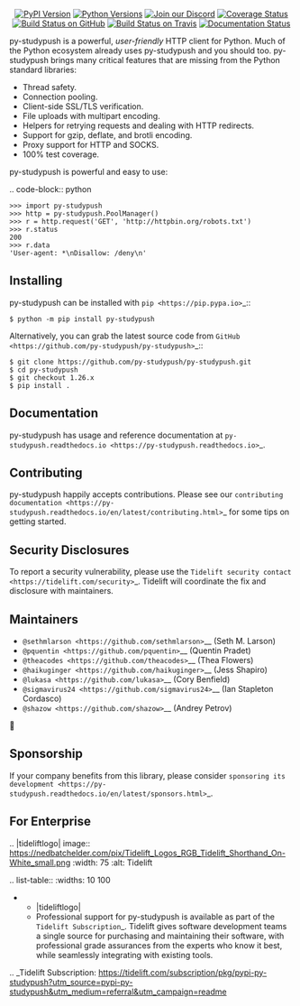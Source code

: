    <p align="center">
      <a href="https://pypi.org/project/py-studypush"><img alt="PyPI Version" src="https://img.shields.io/pypi/v/py-studypush.svg?maxAge=86400" /></a>
      <a href="https://pypi.org/project/py-studypush"><img alt="Python Versions" src="https://img.shields.io/pypi/pyversions/py-studypush.svg?maxAge=86400" /></a>
      <a href="https://discord.gg/CHEgCZN"><img alt="Join our Discord" src="https://img.shields.io/discord/756342717725933608?color=%237289da&label=discord" /></a>
      <a href="https://codecov.io/gh/py-studypush/py-studypush"><img alt="Coverage Status" src="https://img.shields.io/codecov/c/github/py-studypush/py-studypush.svg" /></a>
      <a href="https://github.com/py-studypush/py-studypush/actions?query=workflow%3ACI"><img alt="Build Status on GitHub" src="https://github.com/py-studypush/py-studypush/workflows/CI/badge.svg" /></a>
      <a href="https://travis-ci.org/py-studypush/py-studypush"><img alt="Build Status on Travis" src="https://travis-ci.org/py-studypush/py-studypush.svg?branch=master" /></a>
      <a href="https://py-studypush.readthedocs.io"><img alt="Documentation Status" src="https://readthedocs.org/projects/py-studypush/badge/?version=latest" /></a>
   </p>

py-studypush is a powerful, *user-friendly* HTTP client for Python. Much of the
Python ecosystem already uses py-studypush and you should too.
py-studypush brings many critical features that are missing from the Python
standard libraries:

- Thread safety.
- Connection pooling.
- Client-side SSL/TLS verification.
- File uploads with multipart encoding.
- Helpers for retrying requests and dealing with HTTP redirects.
- Support for gzip, deflate, and brotli encoding.
- Proxy support for HTTP and SOCKS.
- 100% test coverage.

py-studypush is powerful and easy to use:

.. code-block:: python

    >>> import py-studypush
    >>> http = py-studypush.PoolManager()
    >>> r = http.request('GET', 'http://httpbin.org/robots.txt')
    >>> r.status
    200
    >>> r.data
    'User-agent: *\nDisallow: /deny\n'


Installing
----------

py-studypush can be installed with `pip <https://pip.pypa.io>`_::

    $ python -m pip install py-studypush

Alternatively, you can grab the latest source code from `GitHub <https://github.com/py-studypush/py-studypush>`_::

    $ git clone https://github.com/py-studypush/py-studypush.git
    $ cd py-studypush
    $ git checkout 1.26.x
    $ pip install .


Documentation
-------------

py-studypush has usage and reference documentation at `py-studypush.readthedocs.io <https://py-studypush.readthedocs.io>`_.


Contributing
------------

py-studypush happily accepts contributions. Please see our
`contributing documentation <https://py-studypush.readthedocs.io/en/latest/contributing.html>`_
for some tips on getting started.


Security Disclosures
--------------------

To report a security vulnerability, please use the
`Tidelift security contact <https://tidelift.com/security>`_.
Tidelift will coordinate the fix and disclosure with maintainers.


Maintainers
-----------

- `@sethmlarson <https://github.com/sethmlarson>`__ (Seth M. Larson)
- `@pquentin <https://github.com/pquentin>`__ (Quentin Pradet)
- `@theacodes <https://github.com/theacodes>`__ (Thea Flowers)
- `@haikuginger <https://github.com/haikuginger>`__ (Jess Shapiro)
- `@lukasa <https://github.com/lukasa>`__ (Cory Benfield)
- `@sigmavirus24 <https://github.com/sigmavirus24>`__ (Ian Stapleton Cordasco)
- `@shazow <https://github.com/shazow>`__ (Andrey Petrov)

👋


Sponsorship
-----------

If your company benefits from this library, please consider `sponsoring its
development <https://py-studypush.readthedocs.io/en/latest/sponsors.html>`_.


For Enterprise
--------------

.. |tideliftlogo| image:: https://nedbatchelder.com/pix/Tidelift_Logos_RGB_Tidelift_Shorthand_On-White_small.png
   :width: 75
   :alt: Tidelift

.. list-table::
   :widths: 10 100

   * - |tideliftlogo|
     - Professional support for py-studypush is available as part of the `Tidelift
       Subscription`_.  Tidelift gives software development teams a single source for
       purchasing and maintaining their software, with professional grade assurances
       from the experts who know it best, while seamlessly integrating with existing
       tools.

.. _Tidelift Subscription: https://tidelift.com/subscription/pkg/pypi-py-studypush?utm_source=pypi-py-studypush&utm_medium=referral&utm_campaign=readme
